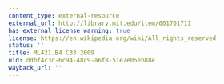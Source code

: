 ```yaml
---
content_type: external-resource
external_url: http://library.mit.edu/item/001701711
has_external_license_warning: true
license: https://en.wikipedia.org/wiki/All_rights_reserved
status: ''
title: ML421.B4 C33 2009
uid: ddbf4c3d-6c94-48c9-a6f8-51e2e05eb88e
wayback_url: ''
---
```

